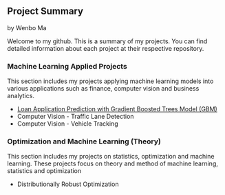 ## Project Summary

by Wenbo Ma

Welcome to my github. This is a summary of my projects. You can find detailed information about each project at their respective repository.

### Machine Learning Applied Projects

This section includes my projects applying machine learning models into various applications such as finance, computer vision and business analytics.

  * [Loan Application Prediction with Gradient Boosted Trees Model (GBM)](https://github.com/wenbo5565/AppliedProject_GrantingLoan)
  * Computer Vision - Traffic Lane Detection
  * Computer Vision - Vehicle Tracking
 
### Optimization and Machine Learning (Theory)

This section includes my projects on statistics, optimization and machine learning. These projects focus on theory and method of machine learning,
statistics and optimization

  * Distributionally Robust Optimization
